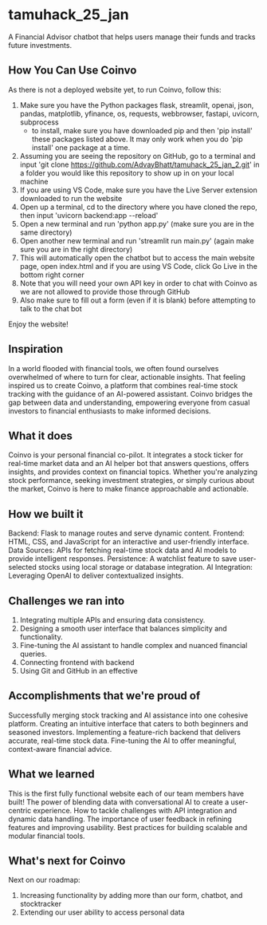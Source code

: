 # tamuhack_25_jan
A Financial Advisor chatbot that helps users manage their funds and tracks future investments. 

## How You Can Use Coinvo

As there is not a deployed website yet, to run Coinvo, follow this:
1. Make sure you have the Python packages flask, streamlit, openai, json, pandas, matplotlib, yfinance, os, requests, webbrowser, fastapi, uvicorn, subprocess
    - to install, make sure you have downloaded pip and then 'pip install' these packages listed above. It may only work when you do 'pip install' one package at a time.
2. Assuming you are seeing the repository on GitHub, go to a terminal and input 'git clone https://github.com/AdvayBhatt/tamuhack_25_jan_2.git' in a folder you would like this repository to show up in on your local machine
3. If you are using VS Code, make sure you have the Live Server extension downloaded to run the website
4. Open up a terminal, cd to the directory where you have cloned the repo, then input 'uvicorn backend:app --reload'
5. Open a new terminal and run 'python app.py' (make sure you are in the same directory)
6. Open another new terminal and run 'streamlit run main.py' (again make sure you are in the right directory)
7. This will automatically open the chatbot but to access the main website page, open index.html and if you are using VS Code, click Go Live in the bottom right corner
8. Note that you will need your own API key in order to chat with Coinvo as we are not allowed to provide those through GitHub
9. Also make sure to fill out a form (even if it is blank) before attempting to talk to the chat bot

Enjoy the website!

## Inspiration

In a world flooded with financial tools, we often found ourselves overwhelmed of where to turn for clear, actionable insights. That feeling inspired us to create Coinvo, a platform that combines real-time stock tracking with the guidance of an AI-powered assistant. Coinvo bridges the gap between data and understanding, empowering everyone from casual investors to financial enthusiasts to make informed decisions.
## What it does
Coinvo is your personal financial co-pilot. It integrates a stock ticker for real-time market data and an AI helper bot that answers questions, offers insights, and provides context on financial topics. Whether you're analyzing stock performance, seeking investment strategies, or simply curious about the market, Coinvo is here to make finance approachable and actionable.

## How we built it
Backend: Flask to manage routes and serve dynamic content.
Frontend: HTML, CSS, and JavaScript for an interactive and user-friendly interface.
Data Sources: APIs for fetching real-time stock data and AI models to provide intelligent responses.
Persistence: A watchlist feature to save user-selected stocks using local storage or database integration.
AI Integration: Leveraging OpenAI to deliver contextualized insights.

## Challenges we ran into
1. Integrating multiple APIs and ensuring data consistency.
2. Designing a smooth user interface that balances simplicity and functionality.
3. Fine-tuning the AI assistant to handle complex and nuanced financial queries.
4. Connecting frontend with backend
5. Using Git and GitHub in an effective 

## Accomplishments that we're proud of

Successfully merging stock tracking and AI assistance into one cohesive platform.
Creating an intuitive interface that caters to both beginners and seasoned investors.
Implementing a feature-rich backend that delivers accurate, real-time stock data.
Fine-tuning the AI to offer meaningful, context-aware financial advice.

## What we learned

This is the first fully functional website each of our team members have built!
The power of blending data with conversational AI to create a user-centric experience.
How to tackle challenges with API integration and dynamic data handling.
The importance of user feedback in refining features and improving usability.
Best practices for building scalable and modular financial tools.

## What's next for Coinvo
Next on our roadmap:
1. Increasing functionality by adding more than our form, chatbot, and stocktracker
2. Extending our user ability to access personal data

